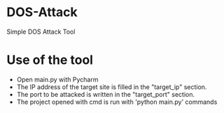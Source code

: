 # DOS-Attack
Simple DOS Attack Tool

# Use of the tool
- Open main.py with Pycharm
- The IP address of the target site is filled in the "target_ip" section.
- The port to be attacked is written in the "target_port" section.
- The project opened with cmd is run with 'python main.py' commands
